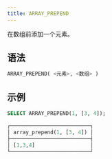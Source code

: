 ```yaml
---
title: ARRAY_PREPEND
---
```


在数组前添加一个元素。

## 语法

```sql
ARRAY_PREPEND( <元素>, <数组> )
```

## 示例

```sql
SELECT ARRAY_PREPEND(1, [3, 4]);

┌──────────────────────────┐
│ array_prepend(1, [3, 4]) │
├──────────────────────────┤
│ [1,3,4]                  │
└──────────────────────────┘
```